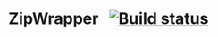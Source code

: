 # ZipWrapper &nbsp;&nbsp;<a href="https://ci.appveyor.com/project/KBuroz/parallax"><img src="https://ci.appveyor.com/api/projects/status/github/kburoz/zipwrapper?svg=true" alt="Build status"></a>
